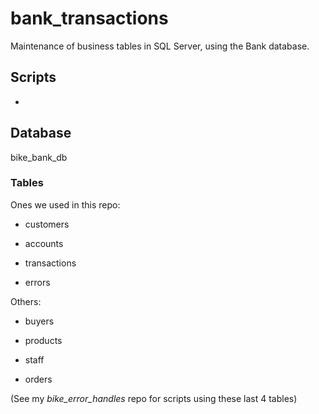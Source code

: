 # bank_transactions
Maintenance of business tables in SQL Server, using the Bank database. 


## Scripts

- 



## Database 

bike_bank_db

### Tables 

Ones we used in this repo:

- customers

- accounts

- transactions

- errors

Others:

- buyers

- products

- staff

- orders

(See my *bike_error_handles* repo for scripts using these last 4 tables)
